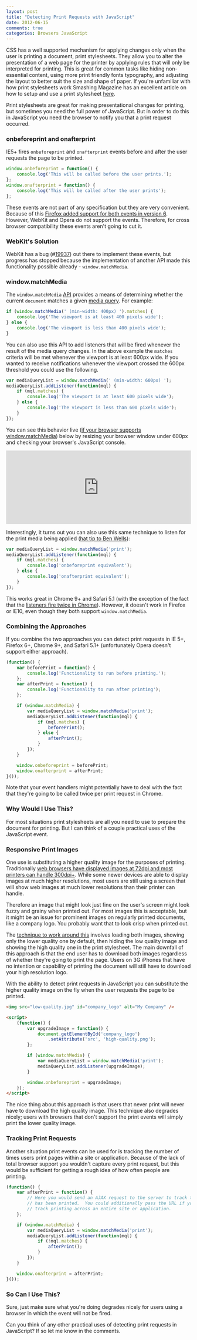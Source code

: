 ```yaml
---
layout: post
title: "Detecting Print Requests with JavaScript"
date: 2012-06-15
comments: true
categories: Browsers JavaScript
---
```

CSS has a well supported mechanism for applying changes only when the user is printing a document, print stylesheets.  They allow you to alter the presentation of a web page for the printer by applying rules that will only be interpreted for printing.  This is great for common tasks like hiding non-essential content, using more print friendly fonts typography, and adjusting the layout to better suit the size and shape of paper.  If you're unfamiliar with how print stylesheets work Smashing Magazine has an excellent article on how to setup and use a print stylesheet [here](http://coding.smashingmagazine.com/2011/11/24/how-to-set-up-a-print-style-sheet/).

Print stylesheets are great for making presentational changes for printing, but sometimes you need the full power of JavaScript.  But in order to do this in JavaScript you need the browser to notify you that a print request occurred.

<!--more-->

### onbeforeprint and onafterprint

IE5+ fires `onbeforeprint` and `onafterprint` events before and after the user requests the page to be printed.

``` javascript onbeforeprint and onaferprint
window.onbeforeprint = function() {
    console.log('This will be called before the user prints.');
};
window.onafterprint = function() {
    console.log('This will be called after the user prints');   
};
```

These events are not part of any specification but they are very convenient.  Because of this [Firefox added support for both events in version 6](https://developer.mozilla.org/en/DOM/window.onbeforeprint#Browser_compatibility).  However, WebKit and Opera do not support the events.  Therefore, for cross browser compatibility these events aren't going to cut it.

### WebKit's Solution

WebKit has a bug (#[19937](https://bugs.webkit.org/show_bug.cgi?id=19937)) out there to implement these events, but progress has stopped because the implementation of another API made this functionality possible already - `window.matchMedia`.

### window.matchMedia

The `window.matchMedia` [API](https://developer.mozilla.org/en/DOM/window.matchMedia) provides a means of determining whether the current `document` matches a given [media query](https://developer.mozilla.org/En/CSS/Media_queries).  For example:

``` javascript window.matchMedia
if (window.matchMedia(' (min-width: 400px) ').matches) {  
    console.log('The viewport is at least 400 pixels wide');
} else { 
    console.log('The viewport is less than 400 pixels wide');
} 
```

You can also use this API to add listeners that will be fired whenever the result of the media query changes.  In the above example the `matches` criteria will be met whenever the viewport is at least 600px wide.  If you wanted to receive notifications whenever the viewport crossed the 600px threshold you could use the following.

``` javascript window.matchMedia with notifications
var mediaQueryList = window.matchMedia(' (min-width: 600px) ');
mediaQueryList.addListener(function(mql) {
    if (mql.matches) {
        console.log('The viewport is at least 600 pixels wide');
    } else {
        console.log('The viewport is less than 600 pixels wide');
    }
});
```

You can see this behavior live ([if your browser supports window.matchMedia](http://caniuse.com/#feat=matchmedia)) below by resizing your browser window under 600px and checking your browser's JavaScript console.

<iframe style="width: 100%; height: 200px;" src="http://jsfiddle.net/tj_vantoll/uYJxy/2/embedded/result,js,css/" allowfullscreen="allowfullscreen" frameborder="0"></iframe>

Interestingly, it turns out you can also use this same technique to listen for the print media being applied ([hat tip to Ben Wells](http://code.google.com/p/chromium/issues/detail?id=105743)):

``` javascript Using window.matchMedia to detecting print requests
var mediaQueryList = window.matchMedia('print');
mediaQueryList.addListener(function(mql) {
    if (mql.matches) {
        console.log('onbeforeprint equivalent');
    } else {
        console.log('onafterprint equivalent');
    }
});
```

This works great in Chrome 9+ and Safari 5.1 (with the exception of the fact that the [listeners fire twice in Chrome](http://code.google.com/p/chromium/issues/detail?id=105743)).  However, it doesn't work in Firefox or IE10, even though they both support ```window.matchMedia```.

### Combining the Approaches

If you combine the two approaches you can detect print requests in IE 5+, Firefox 6+, Chrome 9+, and Safari 5.1+ (unfortunately Opera doesn't support either approach).

``` javascript Cross browser print request detection
(function() {
    var beforePrint = function() {
        console.log('Functionality to run before printing.');
    };
    var afterPrint = function() {
        console.log('Functionality to run after printing');
    };

    if (window.matchMedia) {
        var mediaQueryList = window.matchMedia('print');
        mediaQueryList.addListener(function(mql) {
            if (mql.matches) {
                beforePrint();
            } else {
                afterPrint();
            }
        });
    }

    window.onbeforeprint = beforePrint;
    window.onafterprint = afterPrint;
}());
```

Note that your event handlers might potentially have to deal with the fact that they're going to be called twice per print request in Chrome.

### Why Would I Use This?

For most situations print stylesheets are all you need to use to prepare the document for printing.  But I can think of a couple practical uses of the JavaScript event.

### Responsive Print Images

One use is substituting a higher quality image for the purposes of printing.  Traditionally [web browsers have displayed images at 72dpi and most printers can handle 300dpi+](http://www.cssnewbie.com/print-friendly-images/).  While some newer devices are able to display images at much higher resolutions, most users are still using a screen that will show web images at much lower resolutions than their printer can handle.

Therefore an image that might look just fine on the user's screen might look fuzzy and grainy when printed out.  For most images this is acceptable, but it might be an issue for prominent images on regularly printed documents, like a company logo.  You probably want that to look crisp when printed out.

The [technique to work around this](http://www.alistapart.com/articles/hiresprinting) involves loading both images, showing only the lower quality one by default, then hiding the low quality image and showing the high quality one in the print stylesheet.  The main downfall of this approach is that the end user has to download both images regardless of whether they're going to print the page.  Users on 3G iPhones that have no intention or capability of printing the document will still have to download your high resolution logo.

With the ability to detect print requests in JavaScript you can substitute the higher quality image on the fly when the user requests the page to be printed.

``` html Substituting higher quality images when printing
<img src="low-quality.jpg" id="company_logo" alt="My Company" />

<script>
    (function() {
        var upgradeImage = function() {
            document.getElementById('company_logo')
                .setAttribute('src', 'high-quality.png'); 
        };

        if (window.matchMedia) {
            var mediaQueryList = window.matchMedia('print');
            mediaQueryList.addListener(upgradeImage);
        }

        window.onbeforeprint = upgradeImage;
    });
</script>
```

The nice thing about this approach is that users that never print will never have to download the high quality image.  This technique also degrades nicely; users with browsers that don't support the print events will simply print the lower quality image.

### Tracking Print Requests

Another situation print events can be used for is tracking the number of times users print pages within a site or application.  Because of the lack of total browser support you wouldn't capture every print request, but this would be sufficient for getting a rough idea of how often people are printing.

``` javascript Tracking Print Requests
(function() {
    var afterPrint = function() {
        // Here you would send an AJAX request to the server to track that a page
        // has been printed.  You could additionally pass the URL if you wanted to
        // track printing across an entire site or application.
    };

    if (window.matchMedia) {
        var mediaQueryList = window.matchMedia('print');
        mediaQueryList.addListener(function(mql) {
            if (!mql.matches) {
                afterPrint();
            }
        });
    }

    window.onafterprint = afterPrint;
}());
```

### So Can I Use This?

Sure, just make sure what you're doing degrades nicely for users using a browser in which the event will not be fired.

Can you think of any other practical uses of detecting print requests in JavaScript?  If so let me know in the comments.
